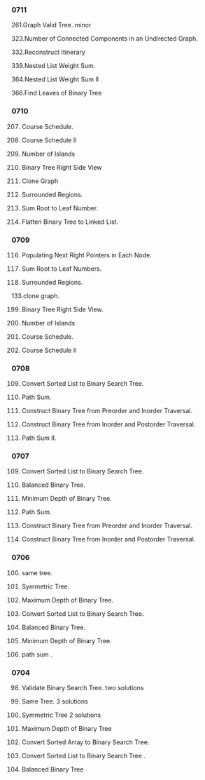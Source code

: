 
### 0711

261.Graph Valid Tree. minor

323.Number of Connected Components in an Undirected Graph. 

332.Reconstruct Itinerary

339.Nested List Weight Sum. 

364.Nested List Weight Sum II .

366.Find Leaves of Binary Tree

### 0710

207. Course Schedule.

210. Course Schedule II

200. Number of Islands
 
199. Binary Tree Right Side View

133. Clone Graph

130. Surrounded Regions.

129. Sum Root to Leaf Number.

114. Flatten Binary Tree to Linked List. 

### 0709

116. Populating Next Right Pointers in Each Node.

129. Sum Root to Leaf Numbers.

130. Surrounded Regions. 

133.clone graph. 

199. Binary Tree Right Side View.

200. Number of Islands

207. Course Schedule.

210. Course Schedule II

### 0708

109. Convert Sorted List to Binary Search Tree. 

112. Path Sum. 

105. Construct Binary Tree from Preorder and Inorder Traversal.

106. Construct Binary Tree from Inorder and Postorder Traversal.

113. Path Sum II.


### 0707

109. Convert Sorted List to Binary Search Tree. 

110. Balanced Binary Tree.

111. Minimum Depth of Binary Tree. 

112. Path Sum.

105. Construct Binary Tree from Preorder and Inorder Traversal.

106. Construct Binary Tree from Inorder and Postorder Traversal.


### 0706

100. same tree. 

101. Symmetric Tree.

104. Maximum Depth of Binary Tree. 

 109. Convert Sorted List to Binary Search Tree. 

110. Balanced Binary Tree. 

111. Minimum Depth of Binary Tree.

112. path sum . 

### 0704

98. Validate Binary Search Tree.
	two solutions

100. Same Tree.
	3 solutions

101. Symmetric Tree
	2 solutions

104. Maximum Depth of Binary Tree 

108. Convert Sorted Array to Binary Search Tree.

109. Convert Sorted List to Binary Search Tree . 

110. Balanced Binary Tree




